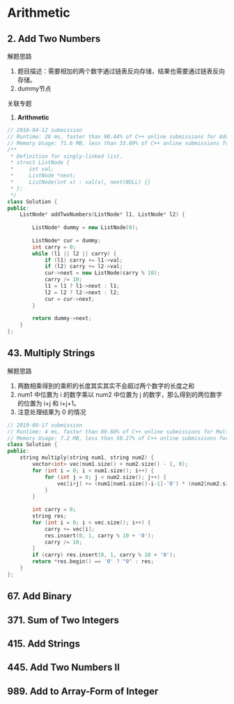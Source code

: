 # Arithmetic

## 2. Add Two Numbers

解题思路

1. 题目描述：需要相加的两个数字通过链表反向存储，结果也需要通过链表反向存储。
2. dummy节点

关联专题

1. **Arithmetic**

```C++
// 2018-04-12 submission
// Runtime: 28 ms, faster than 90.44% of C++ online submissions for Add Two Numbers.
// Memory Usage: 71.6 MB, less than 33.89% of C++ online submissions for Add Two Numbers.
/**
 * Definition for singly-linked list.
 * struct ListNode {
 *     int val;
 *     ListNode *next;
 *     ListNode(int x) : val(x), next(NULL) {}
 * };
 */
class Solution {
public:
    ListNode* addTwoNumbers(ListNode* l1, ListNode* l2) {
        
        ListNode* dummy = new ListNode(0);
        
        ListNode* cur = dummy;
        int carry = 0;
        while (l1 || l2 || carry) {
            if (l1) carry += l1->val;
            if (l2) carry += l2->val;
            cur->next = new ListNode(carry % 10);
            carry /= 10;
            l1 = l1 ? l1->next : l1;
            l2 = l2 ? l2->next : l2;
            cur = cur->next;
        }
        
        return dummy->next;
    }
};
```

## 43. Multiply Strings

解题思路

1. 两数相乘得到的乘积的长度其实其实不会超过两个数字的长度之和
2. num1 中位置为 i 的数字乘以 num2 中位置为 j 的数字，那么得到的两位数字的位置为 i+j 和 i+j+1。
3. 注意处理结果为 0 的情况

```C++
// 2019-09-17 submission
// Runtime: 4 ms, faster than 89.68% of C++ online submissions for Multiply Strings.
// Memory Usage: 7.2 MB, less than 50.27% of C++ online submissions for Multiply Strings.
class Solution {
public:
    string multiply(string num1, string num2) {
        vector<int> vec(num1.size() + num2.size() - 1, 0);
        for (int i = 0; i < num1.size(); i++) {
            for (int j = 0; j < num2.size(); j++) {
                vec[i+j] += (num1[num1.size()-i-1]-'0') * (num2[num2.size()-j-1]-'0');
            }
        }
        
        int carry = 0;
        string res;
        for (int i = 0; i < vec.size(); i++) {
            carry += vec[i];
            res.insert(0, 1, carry % 10 + '0');
            carry /= 10;
        }
        if (carry) res.insert(0, 1, carry % 10 + '0');
        return *res.begin() == '0' ? "0" : res;
    }
};
```

## 67. Add Binary

## 371. Sum of Two Integers

## 415. Add Strings

## 445. Add Two Numbers II

## 989. Add to Array-Form of Integer
